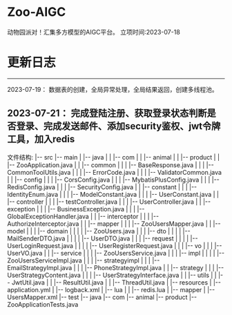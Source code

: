# Zoo-AIGC
动物园派对！汇集多方模型的AIGC平台。
立项时间:2023-07-18
# 更新日志
------
2023-07-19：
数据表的创建，全局异常处理，全局结果返回，创建多线程池。

2023-07-21：
完成登陆注册、获取登录状态判断是否登录、完成发送邮件、添加security鉴权、jwt令牌工具，加入redis
------

文件结构:
|-- src
|-- main
|   |-- java
|   |   |-- com
|   |       |-- animal
|   |           |-- product
|   |               |-- ZooApplication.java
|   |               |-- common
|   |               |   |-- BaseResponse.java
|   |               |   |-- CommonToolUtils.java
|   |               |   |-- ErrorCode.java
|   |               |   |-- ValidatorCommon.java
|   |               |-- config
|   |               |   |-- CorsConfig.java
|   |               |   |-- MybatisPlusConfig.java
|   |               |   |-- RedisConfig.java
|   |               |   |-- SecurityConfig.java
|   |               |-- constant
|   |               |   |-- IdentityEnum.java
|   |               |   |-- ModelConstant.java
|   |               |   |-- UserConstant.java
|   |               |-- controller
|   |               |   |-- testController.java
|   |               |   |-- UserController.java
|   |               |-- exception
|   |               |   |-- BusinessException.java
|   |               |   |-- GlobalExceptionHandler.java
|   |               |-- interceptor
|   |               |   |-- AuthorizeInterceptor.java
|   |               |-- mapper
|   |               |   |-- ZooUsersMapper.java
|   |               |-- model
|   |               |   |-- domain
|   |               |   |   |-- ZooUsers.java
|   |               |   |-- dto
|   |               |   |   |-- MailSenderDTO.java
|   |               |   |   |-- UserDTO.java
|   |               |   |-- request
|   |               |   |   |-- UserLoginRequest.java
|   |               |   |   |-- UserRegisterRequest.java
|   |               |   |-- vo
|   |               |       |-- UserVO.java
|   |               |-- service
|   |               |   |-- ZooUsersService.java
|   |               |   |-- impl
|   |               |   |   |-- ZooUsersServiceImpl.java
|   |               |   |-- strategyimpl
|   |               |       |-- EmailStrategyImpl.java
|   |               |       |-- PhoneStrategyImpl.java
|   |               |-- strategy
|   |               |   |-- UserStrategyContent.java
|   |               |   |-- UserStrategyInterface.java
|   |               |-- utils
|   |                   |-- JwtUtil.java
|   |                   |-- ResultUtil.java
|   |                   |-- ThreadUtil.java
|   |-- resources
|       |-- application.yml
|       |-- logback.xml
|       |-- lua
|       |   |-- redis.lua
|       |-- mapper
|           |-- UsersMapper.xml
|-- test
|-- java
|-- com
|-- animal
|-- product
|-- ZooApplicationTests.java

